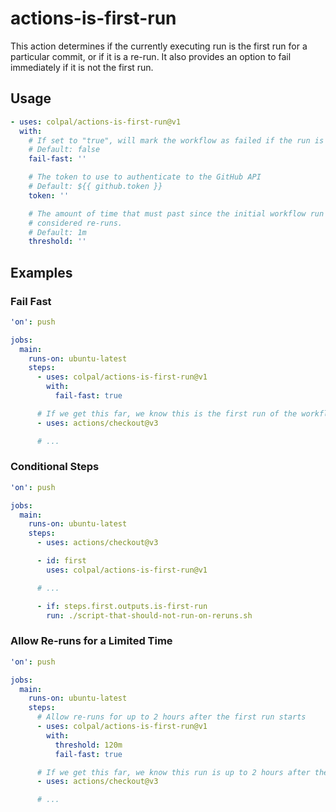 # actions-is-first-run

This action determines if the currently executing run is the first run for a particular commit, or
if it is a re-run. It also provides an option to fail immediately if it is not the first run.

## Usage

```yaml
- uses: colpal/actions-is-first-run@v1
  with:
    # If set to "true", will mark the workflow as failed if the run is a re-run.
    # Default: false
    fail-fast: ''

    # The token to use to authenticate to the GitHub API
    # Default: ${{ github.token }}
    token: ''

    # The amount of time that must past since the initial workflow run for subsequent runs to be
    # considered re-runs.
    # Default: 1m
    threshold: ''
```

## Examples

### Fail Fast

```yaml
'on': push

jobs:
  main:
    runs-on: ubuntu-latest
    steps:
      - uses: colpal/actions-is-first-run@v1
        with:
          fail-fast: true

      # If we get this far, we know this is the first run of the workflow
      - uses: actions/checkout@v3

      # ...
```

### Conditional Steps

```yaml
'on': push

jobs:
  main:
    runs-on: ubuntu-latest
    steps:
      - uses: actions/checkout@v3

      - id: first
        uses: colpal/actions-is-first-run@v1

      # ...

      - if: steps.first.outputs.is-first-run
        run: ./script-that-should-not-run-on-reruns.sh
```

### Allow Re-runs for a Limited Time

```yaml
'on': push

jobs:
  main:
    runs-on: ubuntu-latest
    steps:
      # Allow re-runs for up to 2 hours after the first run starts
      - uses: colpal/actions-is-first-run@v1
        with:
          threshold: 120m
          fail-fast: true

      # If we get this far, we know this run is up to 2 hours after the first
      - uses: actions/checkout@v3

      # ...
```
